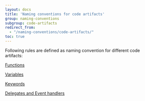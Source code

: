 ```yaml
---
layout: docs
title: 'Naming conventions for code artifacts'
group: naming-conventions
subgroup: code-artifacts
redirect_from:
  - "/naming-conventions/code-artifacts/"
toc: true
---
```


Following rules are defined as naming convention for different code artifacts:

[Functions](functions.md)

[Variables](variables.md)

[Keywords](keywords.md)

[Delegates and Event handlers](delegates-and-event-handlers.md)
